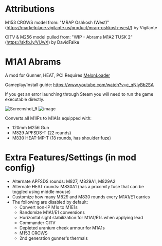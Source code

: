 # Attributions
M153 CROWS model from: "MRAP Oshkosh (West)" (https://marketplace.vigilante.us/product/mrap-oshkosh-west/) by Vigilante

CITV & M256 model pulled from: "WIP - Abrams M1A2 TUSK 2" (https://skfb.ly/VUwX) by DavidFalke

# M1A1 Abrams
A mod for Gunner, HEAT, PC! Requires [MelonLoader](https://github.com/LavaGang/MelonLoader/)

Gameplay/Install guide: https://www.youtube.com/watch?v=e_qNIyBb2SA

If you get an error launching through Steam you will need to run the game executable directly.

![Screenshot_9](https://github.com/thebeninator/M1A1Abrams/assets/89621837/0fcbec7f-dc15-4ef2-850e-8e48c5783260)
![image](https://github.com/thebeninator/M1A1Abrams/assets/89621837/c80ef9c8-7e42-485c-957e-6cba0dd20c0c)

<p>
Converts all M1IPs to M1A1s equipped with: 
	<ul>
	<li>120mm M256 Gun</li>
	<li>M829 APFSDS-T (22 rounds)</li>
    	<li>M830 HEAT-MP-T (18 rounds, has shoulder fuze)</li>
 	</ul>
</p>

# Extra Features/Settings (in mod config)
- Alternate APFSDS rounds: M827, M829A1, M829A2
- Alternate HEAT rounds: M830A1 (has a proximity fuse that can be toggled using middle mouse)
- Customize how many M829 and M830 rounds every M1A1/E1 carries
- The following are disabled by default:
	- Convert non-IP M1s to M1E1s
	- Randomize M1A1/E1 conversions
	- Horizontal sight stabilization for M1A1/E1s when applying lead 
	- Commander CITV
	- Depleted uranium cheek armour for M1A1s
	- M153 CROWS
	- 2nd generation gunner's thermals
